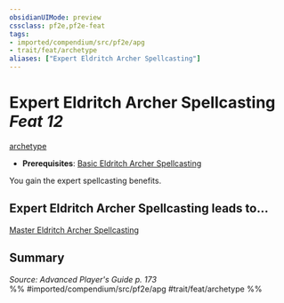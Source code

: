 ```yaml
---
obsidianUIMode: preview
cssclass: pf2e,pf2e-feat
tags:
- imported/compendium/src/pf2e/apg
- trait/feat/archetype
aliases: ["Expert Eldritch Archer Spellcasting"]
---
```

# Expert Eldritch Archer Spellcasting  *Feat 12*  
[archetype](archetype.md)  

- **Prerequisites**: [Basic Eldritch Archer Spellcasting](basic-eldritch-archer-spellcasting-apg.md)

You gain the expert spellcasting benefits.

## Expert Eldritch Archer Spellcasting leads to...

[Master Eldritch Archer Spellcasting](master-eldritch-archer-spellcasting-apg.md)

## Summary

*Source: Advanced Player's Guide p. 173*  
%% #imported/compendium/src/pf2e/apg #trait/feat/archetype %%